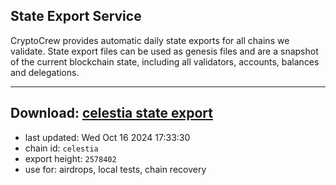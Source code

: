 ## State Export Service
CryptoCrew provides automatic daily state exports for all chains we validate. State export files can be used as genesis files and are a snapshot of the current blockchain state, including all validators, accounts, balances and delegations.

---
**Download: [celestia state export](https://dl-eu2.ccvalidators.com/SERVICE/celestia/celestia_export_2578402.json)**
---

- last updated: Wed Oct 16 2024 17:33:30
- chain id: `celestia`
- export height: `2578402`
- use for: airdrops, local tests, chain recovery
